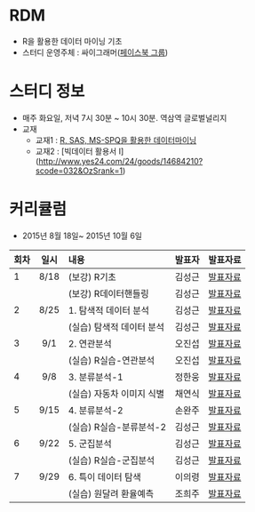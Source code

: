 # RDM
* R을 활용한 데이터 마이닝 기초
* 스터디 운영주체 : 싸이그래머([페이스북 그룹](https://www.facebook.com/groups/psygrammer/))

# 스터디 정보 
* 매주 화요일, 저녁 7시 30분 ~ 10시 30분. 역삼역 글로벌널리지
* 교재
  - 교재1 : [R, SAS, MS-SPQ을 활용한 데이터마이닝](http://www.yes24.com/24/goods/6354305)
  - 교재2 : [빅데이터 활용서 I] (http://www.yes24.com/24/goods/14684210?scode=032&OzSrank=1)

# 커리큘럼
* 2015년 8월 18일~ 2015년 10월 6일

| 회차  | 일시   | 내용                                  | 발표자  |              발표자료                    |
| ----- |:------:| :-------------------------------------|:-------:|:----------------------------------------: |
| 1 |8/18|(보강) R기초 |김성근|[발표자료](https://github.com/kimsungguen/R_files/blob/master/r_first.Rmd) 
|   |    |(보강) R데이터핸들링|김성근|[발표자료](https://github.com/psygrammer/RDM/blob/master/R_files/1_handle_cluster.md) |
| 2 |8/25|1. 탐색적 데이터 분석|김성근|[발표자료](https://drive.google.com/file/d/0B_Ekt7icI0htMWllUzA5eVpSU1U/view?usp=sharing) 
|   |    |(실습) 탐색적 데이터 분석|김성근|[발표자료](https://github.com/psygrammer/RDM/blob/master/R_files/1.DM_CH2.md) |
| 3 |9/1|2. 연관분석 |오진섭|[발표자료](https://drive.google.com/file/d/0B_Ekt7icI0htQ1ZTekV2QXluRFU/view?usp=sharing) |
|   |    |(실습) R실습-연관분석|오진섭|[발표자료](https://github.com/psygrammer/RDM/blob/master/R_files/2.asso.md) |
| 4 |9/8|3. 분류분석-1 |정한웅|[발표자료](https://drive.google.com/file/d/0B_Ekt7icI0htcGtDMFhaQjc3b2c/view?usp=sharing) |
|   |    |(실습) 자동차 이미지 식별|채연식|[발표자료](https://drive.google.com/file/d/0B_Ekt7icI0htX2gzRVVjdjYwQVU/view?usp=sharing) |
| 5 |9/15|4. 분류분석-2 |손완주|[발표자료](https://drive.google.com/file/d/0B_Ekt7icI0htM0hzUEVraGl6SWs/view?usp=sharing) |
|   |    |(실습) R실습-분류분석-2|김성근|[발표자료](https://github.com/psygrammer/RDM/blob/master/R_files/DM_ch6.md) |
| 6 |9/22|5. 군집분석 |김성근|[발표자료](https://drive.google.com/file/d/0B_Ekt7icI0htdGhacUpIMlFMOGc/view?usp=sharing) |
|   |    |(실습) R실습-군집분석|김성근|[발표자료](https://github.com/psygrammer/RDM/blob/master/R_files/DM_CH7.md) |
| 7 |9/29|6. 특이 데이터 탐색 |이의령|[발표자료](https://drive.google.com/file/d/0B_Ekt7icI0htYk1QS3phdG5MWGc/view?usp=sharing) |
|   |    |(실습) 원달려 환율예측 |조희주|[발표자료](https://github.com/psygrammer/RDM/blob/master/R_files/won_dol.zip)|


